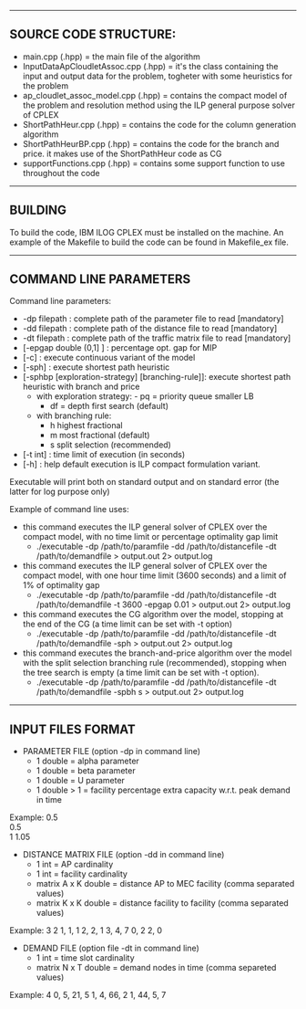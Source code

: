 
------------
SOURCE CODE STRUCTURE:
------------

- main.cpp (.hpp) = the main file of the algorithm
- InputDataApCloudletAssoc.cpp (.hpp) = it's the class containing the input and output data for the problem, togheter with some heuristics for the problem
- ap_cloudlet_assoc_model.cpp (.hpp) = contains the compact model of the problem and resolution method using the ILP general purpose solver of CPLEX
- ShortPathHeur.cpp (.hpp) = contains the code for the column generation algorithm
- ShortPathHeurBP.cpp (.hpp) = contains the code for the branch and price. it makes use of the ShortPathHeur code as CG
- supportFunctions.cpp (.hpp) = contains some support function to use throughout the code

------------
BUILDING
------------

To build the code, IBM ILOG CPLEX must be installed on the machine.
An example of the Makefile to build the code can be found in Makefile_ex file.

------------
COMMAND LINE PARAMETERS
------------

Command line parameters: 
* -dp filepath :	 complete path of the parameter file to read [mandatory]
* -dd filepath :	 complete path of the distance file to read [mandatory]
* -dt filepath :	 complete path of the traffic matrix file to read [mandatory]
* [-epgap double (0,1] ] : 	 percentage opt. gap for MIP
* [-c] : 	 execute continuous variant of the model
* [-sph] : 	 execute shortest path heuristic
* [-sphbp [exploration-strategy] [branching-rule]]: 	 execute shortest path heuristic with branch and price 
 	 - with exploration strategy: 
 	  -	pq = priority queue smaller LB 
 		 - df = depth first search (default) 
 	 - with branching rule: 
 		 - h highest fractional 
 		 - m most fractional (default) 
 		 - s split selection (recommended)
* [-t int] : time limit of execution (in seconds)
* [-h] : 	 help
 default execution is ILP compact formulation variant.

Executable will print both on standard output and on standard error (the latter for log purpose only)

 Example of command line uses:
* this command executes the ILP general solver of CPLEX over the compact model, with no time limit or percentage optimality gap limit
     - ./executable -dp /path/to/paramfile -dd /path/to/distancefile -dt /path/to/demandfile > output.out 2> output.log   
* this command executes the ILP general solver of CPLEX over the compact model, with one hour time limit (3600 seconds) and a limit of 1% of optimality gap
     - ./executable -dp /path/to/paramfile -dd /path/to/distancefile -dt /path/to/demandfile -t 3600 -epgap 0.01 > output.out 2> output.log  
* this command executes the CG algorithm over the model, stopping at the end of the CG (a time limit can be set with -t option)
     - ./executable -dp /path/to/paramfile -dd /path/to/distancefile -dt /path/to/demandfile -sph > output.out 2> output.log
* this command executes the branch-and-price algorithm over the model with the split selection branching rule (recommended), stopping when the tree search is empty (a time limit can be set with -t option). 
     - ./executable -dp /path/to/paramfile -dd /path/to/distancefile -dt /path/to/demandfile -spbh s > output.out 2> output.log

------------
INPUT FILES FORMAT
------------
* PARAMETER FILE (option -dp in command line)
     - 1 double = alpha parameter
     - 1 double = beta parameter
     - 1 double = U parameter
     - 1 double > 1 = facility percentage extra capacity w.r.t. peak demand in time
    
Example:
0.5   
0.5   
1
1.05
     
* DISTANCE MATRIX FILE (option -dd in command line)
     - 1 int = AP cardinality
     - 1 int = facility cardinality
     - matrix A x K double = distance AP to MEC facility (comma separated values)
     - matrix K x K double = distance facility to facility (comma separated values)

Example:
3
2
1, 1, 1
2, 2, 1
3, 4, 7
0, 2 
2, 0

* DEMAND FILE (option file -dt in command line)
     - 1 int = time slot cardinality
     - matrix N x T double = demand nodes in time (comma separeted values)

Example:
4
0, 5, 21, 5
1, 4, 66, 2
1, 44, 5, 7
